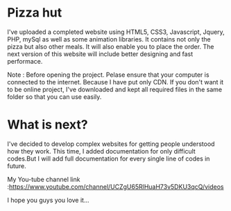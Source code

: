 # Pizza hut
I've uploaded a completed website using HTML5, CSS3, Javascript, Jquery, PHP, mySql as well as some animation libraries. It contains not only the pizza but also other meals. It will also enable you to place the order. The next version of this website will include better designing and fast performace. 

Note : Before opening the project. Pelase ensure that your computer is connected to the internet. Because I have put only CDN. If you don't want it to be online project, I've downloaded and kept all required files in the same folder so that you can use easily.  

# What is next?

I've decided to develop complex websites for getting people understood how they work. This time, I added documentation for only difficult codes.But I will add full documentation for every single line of codes in future.

My You-tube channel link :https://www.youtube.com/channel/UCZgU65RlHuaH73v5DKU3qcQ/videos

I hope you guys you love it...

